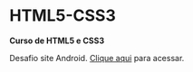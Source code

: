 # HTML5-CSS3
 **Curso de HTML5 e CSS3**

 Desafio site Android. <a href="https://anaclarabull.github.io/html-css/exercicios/desafio/android.html#" target="_blank">Clique aqui</a> para acessar.

